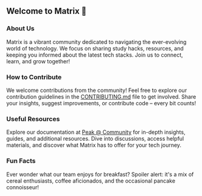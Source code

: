 ## Welcome to Matrix 🚀

### About Us
Matrix is a vibrant community dedicated to navigating the ever-evolving world of technology. We focus on sharing study hacks, resources, and keeping you informed about the latest tech stacks. Join us to connect, learn, and grow together!

### How to Contribute
We welcome contributions from the community! Feel free to explore our contribution guidelines in the [CONTRIBUTING.md](CONTRIBUTING.md) file to get involved. Share your insights, suggest improvements, or contribute code – every bit counts!

### Useful Resources
Explore our documentation at [Peak @ Community](https://drive.google.com/file/d/1VR_sZT2e7ULKgo4-InCNKgA5lsTLvoEg/view?usp=sharing) for in-depth insights, guides, and additional resources. Dive into discussions, access helpful materials, and discover what Matrix has to offer for your tech journey.

### Fun Facts
Ever wonder what our team enjoys for breakfast? Spoiler alert: it's a mix of cereal enthusiasts, coffee aficionados, and the occasional pancake connoisseur!
